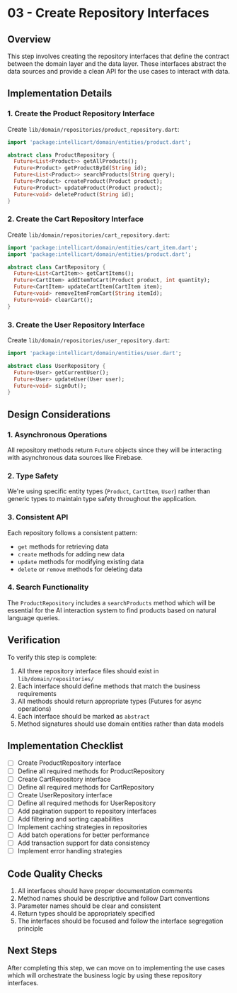 # 03 - Create Repository Interfaces

## Overview
This step involves creating the repository interfaces that define the contract between the domain layer and the data layer. These interfaces abstract the data sources and provide a clean API for the use cases to interact with data.

## Implementation Details

### 1. Create the Product Repository Interface

Create `lib/domain/repositories/product_repository.dart`:

```dart
import 'package:intellicart/domain/entities/product.dart';

abstract class ProductRepository {
  Future<List<Product>> getAllProducts();
  Future<Product> getProductById(String id);
  Future<List<Product>> searchProducts(String query);
  Future<Product> createProduct(Product product);
  Future<Product> updateProduct(Product product);
  Future<void> deleteProduct(String id);
}
```

### 2. Create the Cart Repository Interface

Create `lib/domain/repositories/cart_repository.dart`:

```dart
import 'package:intellicart/domain/entities/cart_item.dart';
import 'package:intellicart/domain/entities/product.dart';

abstract class CartRepository {
  Future<List<CartItem>> getCartItems();
  Future<CartItem> addItemToCart(Product product, int quantity);
  Future<CartItem> updateCartItem(CartItem item);
  Future<void> removeItemFromCart(String itemId);
  Future<void> clearCart();
}
```

### 3. Create the User Repository Interface

Create `lib/domain/repositories/user_repository.dart`:

```dart
import 'package:intellicart/domain/entities/user.dart';

abstract class UserRepository {
  Future<User> getCurrentUser();
  Future<User> updateUser(User user);
  Future<void> signOut();
}
```

## Design Considerations

### 1. Asynchronous Operations
All repository methods return `Future` objects since they will be interacting with asynchronous data sources like Firebase.

### 2. Type Safety
We're using specific entity types (`Product`, `CartItem`, `User`) rather than generic types to maintain type safety throughout the application.

### 3. Consistent API
Each repository follows a consistent pattern:
- `get` methods for retrieving data
- `create` methods for adding new data
- `update` methods for modifying existing data
- `delete` or `remove` methods for deleting data

### 4. Search Functionality
The `ProductRepository` includes a `searchProducts` method which will be essential for the AI interaction system to find products based on natural language queries.

## Verification

To verify this step is complete:

1. All three repository interface files should exist in `lib/domain/repositories/`
2. Each interface should define methods that match the business requirements
3. All methods should return appropriate types (Futures for async operations)
4. Each interface should be marked as `abstract`
5. Method signatures should use domain entities rather than data models

## Implementation Checklist

- [ ] Create ProductRepository interface
- [ ] Define all required methods for ProductRepository
- [ ] Create CartRepository interface
- [ ] Define all required methods for CartRepository
- [ ] Create UserRepository interface
- [ ] Define all required methods for UserRepository
- [ ] Add pagination support to repository interfaces
- [ ] Add filtering and sorting capabilities
- [ ] Implement caching strategies in repositories
- [ ] Add batch operations for better performance
- [ ] Add transaction support for data consistency
- [ ] Implement error handling strategies

## Code Quality Checks

1. All interfaces should have proper documentation comments
2. Method names should be descriptive and follow Dart conventions
3. Parameter names should be clear and consistent
4. Return types should be appropriately specified
5. The interfaces should be focused and follow the interface segregation principle

## Next Steps

After completing this step, we can move on to implementing the use cases which will orchestrate the business logic by using these repository interfaces.